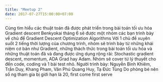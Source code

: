 ```yaml
---
title: "Meetup 2"
date: 2017-07-27T15:00:00+07:00
---
```


Cùng tìm hiểu các thuật toán đã được phát triển trong bài toán tối ưu hóa Gradient descent
Benkyokai tháng 6 sẽ được một nhóm các bạn trình bày về chủ để Gradient Descent Optimization Algorithms
Với 1 chủ đề xuyên suốt 2 tiếng thời lượng của chương trình, nhóm sẽ trình bày từ những khái niệm cơ bản như Gradient, những thách thức trong bài toán tối ưu hóa và những thuật toán đã và đang được ứng dụng rộng rãi: Stochastic gradient descent, momentum, ADA Grad hay Adam.
Nhóm sẽ cover từ lý thuyết cho đến code, coding và 1 bài test nhỏ.
Người trình bày: Nguyễn Bình Khiêm, Trần Duy, Khang Pham, Văn Phú Quang Huy, Tạ Đức Tùng
Do phòng bé nên số ng tham gia bị giới hạn là 20, first come first serve